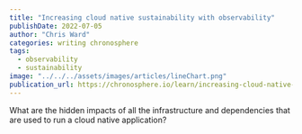 ```yaml
---
title: "Increasing cloud native sustainability with observability"
publishDate: 2022-07-05
author: "Chris Ward"
categories: writing chronosphere
tags: 
  - observability
  - sustainability
image: "../../../assets/images/articles/lineChart.png"
publication_url: https://chronosphere.io/learn/increasing-cloud-native-sustainability-with-observability/
---
```

What are the hidden impacts of all the infrastructure and dependencies that are used to run a cloud native application?